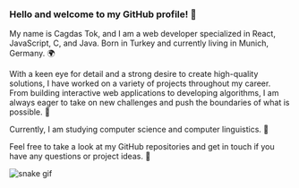### Hello and welcome to my GitHub profile! 🎉 
My name is Cagdas Tok, and I am a web developer specialized in React, JavaScript, C, and Java. Born in Turkey and currently living in Munich, Germany. 🌍

With a keen eye for detail and a strong desire to create high-quality solutions, I have worked on a variety of projects throughout my career. From building interactive web applications to developing algorithms, I am always eager to take on new challenges and push the boundaries of what is possible. 💪

Currently, I am studying computer science and computer linguistics. 🤖

Feel free to take a look at my GitHub repositories and get in touch if you have any questions or project ideas. 🤝


![snake gif](https://github.com/ctokx/ctokx/blob/output/github-contribution-grid-snake.gif)

<!--
**ctokx/ctokx** is a ✨ _special_ ✨ repository because its `README.md` (this file) appears on your GitHub profile.

Here are some ideas to get you started:

- 🔭 I’m currently working on ...
- 🌱 I’m currently learning ...
- 👯 I’m looking to collaborate on ...
- 🤔 I’m looking for help with ...
- 💬 Ask me about ...
- 📫 How to reach me: ...
- 😄 Pronouns: ...
- ⚡ Fun fact: ...
-->
